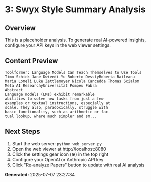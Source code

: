 
# 3: Swyx Style Summary Analysis

## Overview
This is a placeholder analysis. To generate real AI-powered insights, configure your API keys in the web viewer settings.

## Content Preview
```
Toolformer: Language Models Can Teach Themselves to Use Tools
Timo Schick Jane Dwivedi-Yu Roberto DessìyRoberta Raileanu
Maria Lomeli Luke Zettlemoyer Nicola Cancedda Thomas Scialom
Meta AI ResearchyUniversitat Pompeu Fabra
Abstract
Language models (LMs) exhibit remarkable
abilities to solve new tasks from just a few
examples or textual instructions, especially at
scale. They also, paradoxically, struggle with
basic functionality, such as arithmetic or fac-
tual lookup, where much simpler and sm...
```

## Next Steps
1. Start the web server: `python web_server.py`
2. Open the web viewer at http://localhost:8080
3. Click the settings gear icon (⚙️) in the top right
4. Configure your OpenAI or Anthropic API key
5. Click "Re-analyze Papers" button to update with real AI analysis

**Generated:** 2025-07-07 23:27:34
        